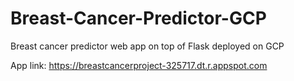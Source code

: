 # Breast-Cancer-Predictor-GCP
Breast cancer predictor web app on top of Flask deployed on GCP

App link: https://breastcancerproject-325717.dt.r.appspot.com
